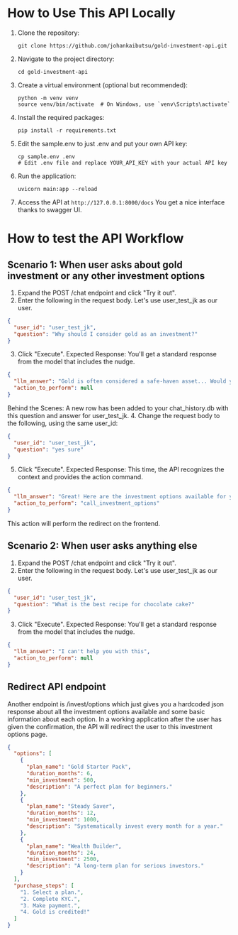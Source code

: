 # How to Use This API Locally

1. Clone the repository:
   ```
   git clone https://github.com/johankaibutsu/gold-investment-api.git
   ```

2. Navigate to the project directory:
   ```
   cd gold-investment-api
   ```

3. Create a virtual environment (optional but recommended):
   ```
   python -m venv venv
   source venv/bin/activate  # On Windows, use `venv\Scripts\activate`
   ```

4. Install the required packages:
   ```
   pip install -r requirements.txt
   ```

5. Edit the sample.env to just .env and put your own API key:
   ```
   cp sample.env .env
   # Edit .env file and replace YOUR_API_KEY with your actual API key
   ```

6. Run the application:
   ```
   uvicorn main:app --reload
   ```

7. Access the API at `http://127.0.0.1:8000/docs` You get a nice interface thanks to swagger UI.


# How to test the API Workflow
## Scenario 1: When user asks about gold investment or any other investment options

1. Expand the POST /chat endpoint and click "Try it out".
2. Enter the following in the request body. Let's use user_test_jk as our user.
```JSON
{
  "user_id": "user_test_jk",
  "question": "Why should I consider gold as an investment?"
}
```
3. Click "Execute".
Expected Response: You'll get a standard response from the model that includes the nudge.
```JSON
{
  "llm_answer": "Gold is often considered a safe-haven asset... Would you like to see some digital gold investment options?",
  "action_to_perform": null
}
```
Behind the Scenes: A new row has been added to your chat_history.db with this question and answer for user_test_jk.
4. Change the request body to the following, using the same user_id:
```JSON
{
  "user_id": "user_test_jk",
  "question": "yes sure"
}
```
5. Click "Execute".
Expected Response: This time, the API recognizes the context and provides the action command.
```JSON
{
  "llm_answer": "Great! Here are the investment options available for you.",
  "action_to_perform": "call_investment_options"
}
```
This action will perform the redirect on the frontend.

## Scenario 2: When user asks anything else

1. Expand the POST /chat endpoint and click "Try it out".
2. Enter the following in the request body. Let's use user_test_jk as our user.
```JSON
{
  "user_id": "user_test_jk",
  "question": "What is the best recipe for chocolate cake?"
}
```
3. Click "Execute".
Expected Response: You'll get a standard response from the model that includes the nudge.
```JSON
{
  "llm_answer": "I can't help you with this",
  "action_to_perform": null
}
```
## Redirect API endpoint
Another endpoint is /invest/options which just gives you a hardcoded json response about all the investment options available and some basic information about each option. In a working application after the user has given the confirmation, the API will redirect the user to this investment options page.
```JSON
{
  "options": [
    {
      "plan_name": "Gold Starter Pack",
      "duration_months": 6,
      "min_investment": 500,
      "description": "A perfect plan for beginners."
    },
    {
      "plan_name": "Steady Saver",
      "duration_months": 12,
      "min_investment": 1000,
      "description": "Systematically invest every month for a year."
    },
    {
      "plan_name": "Wealth Builder",
      "duration_months": 24,
      "min_investment": 2500,
      "description": "A long-term plan for serious investors."
    }
  ],
  "purchase_steps": [
    "1. Select a plan.",
    "2. Complete KYC.",
    "3. Make payment.",
    "4. Gold is credited!"
  ]
}
```
